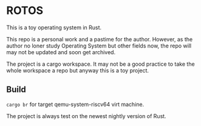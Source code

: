 # ROTOS
This is a toy operating system in Rust.

This repo is a personal work and a pastime for the author. However, as the author
no loner study Operating System but other fields now, the repo will may not be updated
and soon get archived.

The project is a cargo workspace. It may not be a good practice to
take the whole workspace a repo but anyway this is a toy project.

## Build
`cargo br` for target qemu-system-riscv64 virt machine.

The project is always test on the newest nightly version of Rust.
